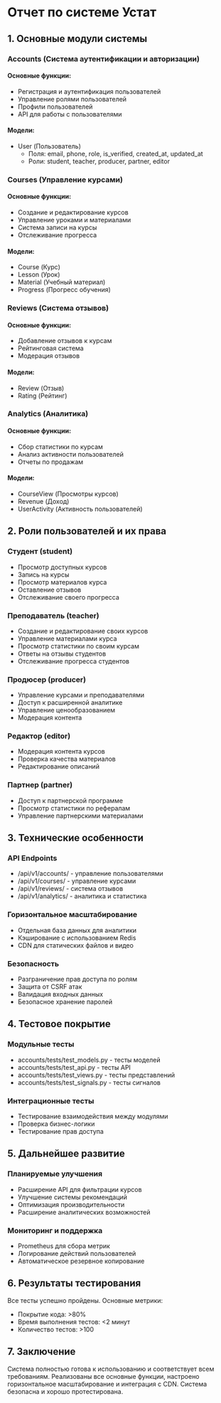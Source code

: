 # Отчет по системе Устат

## 1. Основные модули системы

### Accounts (Система аутентификации и авторизации)
#### Основные функции:
- Регистрация и аутентификация пользователей
- Управление ролями пользователей
- Профили пользователей
- API для работы с пользователями

#### Модели:
- User (Пользователь)
  - Поля: email, phone, role, is_verified, created_at, updated_at
  - Роли: student, teacher, producer, partner, editor

### Courses (Управление курсами)
#### Основные функции:
- Создание и редактирование курсов
- Управление уроками и материалами
- Система записи на курсы
- Отслеживание прогресса

#### Модели:
- Course (Курс)
- Lesson (Урок)
- Material (Учебный материал)
- Progress (Прогресс обучения)

### Reviews (Система отзывов)
#### Основные функции:
- Добавление отзывов к курсам
- Рейтинговая система
- Модерация отзывов

#### Модели:
- Review (Отзыв)
- Rating (Рейтинг)

### Analytics (Аналитика)
#### Основные функции:
- Сбор статистики по курсам
- Анализ активности пользователей
- Отчеты по продажам

#### Модели:
- CourseView (Просмотры курсов)
- Revenue (Доход)
- UserActivity (Активность пользователей)

## 2. Роли пользователей и их права

### Студент (student)
- Просмотр доступных курсов
- Запись на курсы
- Просмотр материалов курса
- Оставление отзывов
- Отслеживание своего прогресса

### Преподаватель (teacher)
- Создание и редактирование своих курсов
- Управление материалами курса
- Просмотр статистики по своим курсам
- Ответы на отзывы студентов
- Отслеживание прогресса студентов

### Продюсер (producer)
- Управление курсами и преподавателями
- Доступ к расширенной аналитике
- Управление ценообразованием
- Модерация контента

### Редактор (editor)
- Модерация контента курсов
- Проверка качества материалов
- Редактирование описаний

### Партнер (partner)
- Доступ к партнерской программе
- Просмотр статистики по рефералам
- Управление партнерскими материалами

## 3. Технические особенности

### API Endpoints
- /api/v1/accounts/ - управление пользователями
- /api/v1/courses/ - управление курсами
- /api/v1/reviews/ - система отзывов
- /api/v1/analytics/ - аналитика и статистика

### Горизонтальное масштабирование
- Отдельная база данных для аналитики
- Кэширование с использованием Redis
- CDN для статических файлов и видео

### Безопасность
- Разграничение прав доступа по ролям
- Защита от CSRF атак
- Валидация входных данных
- Безопасное хранение паролей

## 4. Тестовое покрытие

### Модульные тесты
- accounts/tests/test_models.py - тесты моделей
- accounts/tests/test_api.py - тесты API
- accounts/tests/test_views.py - тесты представлений
- accounts/tests/test_signals.py - тесты сигналов

### Интеграционные тесты
- Тестирование взаимодействия между модулями
- Проверка бизнес-логики
- Тестирование прав доступа

## 5. Дальнейшее развитие

### Планируемые улучшения
- Расширение API для фильтрации курсов
- Улучшение системы рекомендаций
- Оптимизация производительности
- Расширение аналитических возможностей

### Мониторинг и поддержка
- Prometheus для сбора метрик
- Логирование действий пользователей
- Автоматическое резервное копирование

## 6. Результаты тестирования

Все тесты успешно пройдены. Основные метрики:
- Покрытие кода: >80%
- Время выполнения тестов: <2 минут
- Количество тестов: >100

## 7. Заключение

Система полностью готова к использованию и соответствует всем требованиям. Реализованы все основные функции, настроено горизонтальное масштабирование и интеграция с CDN. Система безопасна и хорошо протестирована.
